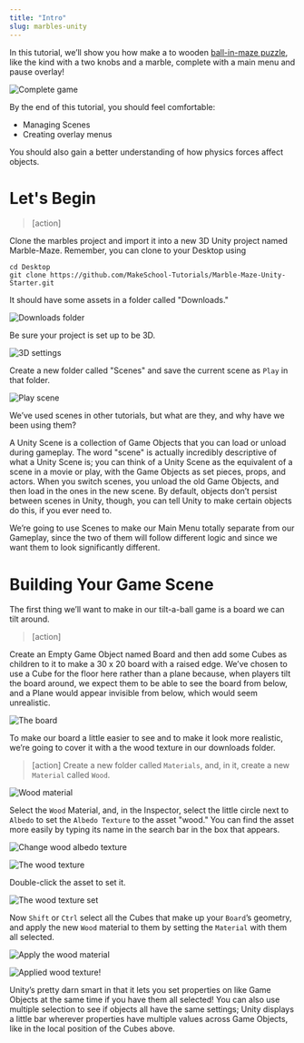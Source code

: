 ```yaml
---
title: "Intro"
slug: marbles-unity
---
```


In this tutorial, we’ll show you how make a to wooden [ball-in-maze puzzle](https://en.wikipedia.org/wiki/Ball-in-a-maze_puzzle), like the kind with a two knobs and a marble, complete with a main menu and pause overlay!

![Complete game](../assets/complete.gif)

By the end of this tutorial, you should feel comfortable:

- Managing Scenes
- Creating overlay menus

You should also gain a better understanding of how physics forces affect objects.

# Let's Begin

> [action]
>
Clone the marbles project and import it into a new 3D Unity project named Marble-Maze. Remember, you can clone to your Desktop using
>
```
cd Desktop
git clone https://github.com/MakeSchool-Tutorials/Marble-Maze-Unity-Starter.git
```
>
It should have some assets in a folder called "Downloads."
>
![Downloads folder](../assets/image_0.png)
>
Be sure your project is set up to be 3D.
>
![3D settings](../assets/image_1.png)
>
Create a new folder called "Scenes" and save the current scene as `Play` in that folder.
>
![Play scene](../assets/image_2.png)

We’ve used scenes in other tutorials, but what are they, and why have we been using them?

A Unity Scene is a collection of Game Objects that you can load or unload during gameplay. The word "scene" is actually incredibly descriptive of what a Unity Scene is; you can think of a Unity Scene as the equivalent of a scene in a movie or play, with the Game Objects as set pieces, props, and actors. When you switch scenes, you unload the old Game Objects, and then load in the ones in the new scene. By default, objects don’t persist between scenes in Unity, though, you can tell Unity to make certain objects do this, if you ever need to.

We’re going to use Scenes to make our Main Menu totally separate from our Gameplay, since the two of them will follow different logic and since we want them to look significantly different.

# Building Your Game Scene

The first thing we’ll want to make in our tilt-a-ball game is a board we can tilt around.

> [action]
>
Create an Empty Game Object named Board and then add some Cubes as children to it to make a 30 x 20 board with a raised edge. We’ve chosen to use a Cube for the floor here rather than a plane because, when players tilt the board around, we expect them to be able to see the board from below, and a Plane would appear invisible from below, which would seem unrealistic.
>
![The board](../assets/image_3.png)

To make our board a little easier to see and to make it look more realistic, we’re going to cover it with a the wood texture in our downloads folder.

> [action]
>Create a new folder called `Materials`, and, in it, create a new `Material` called `Wood`.
>
![Wood material](../assets/image_4.png)
>
Select the `Wood` Material, and, in the Inspector, select the little circle next to `Albedo` to set the `Albedo Texture` to the asset "wood."  You can find the asset more easily by typing its name in the search bar in the box that appears.
>
![Change wood albedo texture](../assets/image_5.png)
>
![The wood texture](../assets/image_6.png)
>
Double-click the asset to set it.
>
![The wood texture set](../assets/image_7.png)
>
Now `Shift` or `Ctrl` select all the Cubes that make up your `Board`’s geometry, and apply the new `Wood` material to them by setting the `Material` with them all selected.
>
![Apply the wood material](../assets/image01.gif)

![Applied wood texture!](../assets/image_9.png)

Unity’s pretty darn smart in that it lets you set properties on like Game Objects at the same time if you have them all selected!  You can also use multiple selection to see if objects all have the same settings; Unity displays a little bar wherever properties have multiple values across Game Objects, like in the local position of the Cubes above.
